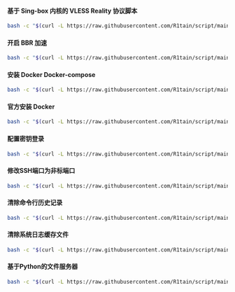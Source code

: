 #### 基于 Sing-box 内核的 VLESS Reality 协议脚本
```bash
bash -c "$(curl -L https://raw.githubusercontent.com/R1tain/script/main/reality.sh)"
```
#### 开启 BBR 加速
```bash
bash -c "$(curl -L https://raw.githubusercontent.com/R1tain/script/main/bbr.sh)"
```
#### 安装 Docker Docker-compose 
```bash
bash -c "$(curl -L https://raw.githubusercontent.com/R1tain/script/main/docker.sh)"
```
#### 官方安装 Docker
```bash
bash -c "$(curl -L https://raw.githubusercontent.com/R1tain/script/main/official-docker-install.sh)"
```
#### 配置密钥登录
```bash
bash -c "$(curl -L https://raw.githubusercontent.com/R1tain/script/main/authorized_keys.sh)"
```
#### 修改SSH端口为非标端口
```bash
bash -c "$(curl -L https://raw.githubusercontent.com/R1tain/script/main/update_port.sh)"
```
#### 清除命令行历史记录
```bash
bash -c "$(curl -L https://raw.githubusercontent.com/R1tain/script/main/clear_history.sh)"
```
#### 清除系统日志缓存文件
```bash
bash -c "$(curl -L https://raw.githubusercontent.com/R1tain/script/main/disk_cleaner.sh)"
```
#### 基于Python的文件服务器
```bash
bash -c "$(curl -L https://raw.githubusercontent.com/R1tain/script/main/fastfileserver.sh)"
```
